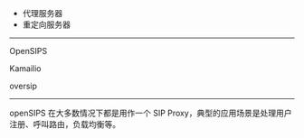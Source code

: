 
* 代理服务器
* 重定向服务器

---

OpenSIPS

Kamailio

oversip

---

openSIPS 在大多数情况下都是用作一个 SIP Proxy，典型的应用场景是处理用户注册、呼叫路由，负载均衡等。

